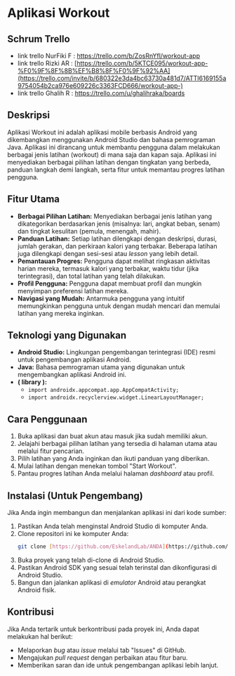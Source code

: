 # Aplikasi Workout

## Schrum Trello
* link trello NurFiki F : https://trello.com/b/ZosRnYfl/workout-app
* link trello Rizki AR  : [https://trello.com/b/5KTCE095/workout-app-%F0%9F%8F%8B%EF%B8%8F%F0%9F%92%AA](https://trello.com/invite/b/680322e3da4bc63730a481d7/ATTI6169155a9754054b2ca976e609226c3363FCD666/workout-app-)
* link trello Ghalih R  : https://trello.com/u/ghalihraka/boards

## Deskripsi

Aplikasi Workout ini adalah aplikasi mobile berbasis Android yang dikembangkan menggunakan Android Studio dan bahasa pemrograman Java. Aplikasi ini dirancang untuk membantu pengguna dalam melakukan berbagai jenis latihan (workout) di mana saja dan kapan saja. Aplikasi ini menyediakan berbagai pilihan latihan dengan tingkatan yang berbeda, panduan langkah demi langkah, serta fitur untuk memantau progres latihan pengguna.

## Fitur Utama

* **Berbagai Pilihan Latihan:** Menyediakan berbagai jenis latihan yang dikategorikan berdasarkan jenis (misalnya: lari, angkat beban, senam) dan tingkat kesulitan (pemula, menengah, mahir).
* **Panduan Latihan:** Setiap latihan dilengkapi dengan deskripsi, durasi, jumlah gerakan, dan perkiraan kalori yang terbakar. Beberapa latihan juga dilengkapi dengan sesi-sesi atau *lesson* yang lebih detail.
* **Pemantauan Progres:** Pengguna dapat melihat ringkasan aktivitas harian mereka, termasuk kalori yang terbakar, waktu tidur (jika terintegrasi), dan total latihan yang telah dilakukan.
* **Profil Pengguna:** Pengguna dapat membuat profil dan mungkin menyimpan preferensi latihan mereka.
* **Navigasi yang Mudah:** Antarmuka pengguna yang intuitif memungkinkan pengguna untuk dengan mudah mencari dan memulai latihan yang mereka inginkan.

## Teknologi yang Digunakan

* **Android Studio:** Lingkungan pengembangan terintegrasi (IDE) resmi untuk pengembangan aplikasi Android.
* **Java:** Bahasa pemrograman utama yang digunakan untuk mengembangkan aplikasi Android ini.
* **( library ):**
    * `import androidx.appcompat.app.AppCompatActivity;`
    * `import androidx.recyclerview.widget.LinearLayoutManager;`

## Cara Penggunaan

1.  Buka aplikasi dan buat akun atau masuk jika sudah memiliki akun.
2.  Jelajahi berbagai pilihan latihan yang tersedia di halaman utama atau melalui fitur pencarian.
3.  Pilih latihan yang Anda inginkan dan ikuti panduan yang diberikan.
4.  Mulai latihan dengan menekan tombol "Start Workout".
5.  Pantau progres latihan Anda melalui halaman *dashboard* atau profil.

## Instalasi (Untuk Pengembang)

Jika Anda ingin membangun dan menjalankan aplikasi ini dari kode sumber:

1.  Pastikan Anda telah menginstal Android Studio di komputer Anda.
2.  Clone repositori ini ke komputer Anda:
    ```bash
    git clone [https://github.com/EskelandLab/ANDA](https://github.com/EskelandLab/ANDA)
    ```
3.  Buka proyek yang telah di-clone di Android Studio.
4.  Pastikan Android SDK yang sesuai telah terinstal dan dikonfigurasi di Android Studio.
5.  Bangun dan jalankan aplikasi di *emulator* Android atau perangkat Android fisik.

## Kontribusi

Jika Anda tertarik untuk berkontribusi pada proyek ini, Anda dapat melakukan hal berikut:

* Melaporkan *bug* atau *issue* melalui tab "Issues" di GitHub.
* Mengajukan *pull request* dengan perbaikan atau fitur baru.
* Memberikan saran dan ide untuk pengembangan aplikasi lebih lanjut.


